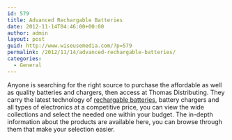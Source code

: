 ```yaml
---
id: 579
title: Advanced Rechargable Batteries
date: 2012-11-14T04:46:00+00:00
author: admin
layout: post
guid: http://www.wiseusemedia.com/?p=579
permalink: /2012/11/14/advanced-rechargable-batteries/
categories:
  - General
---
```

Anyone is searching for the right source to purchase the affordable as well as quality batteries and chargers, then access at Thomas Distributing. They carry the latest technology of [rechargable batteries](http://www.thomasdistributing.com/), battery chargers and all types of electronics at a competitive price, you can view the wide collections and select the needed one within your budget. The in-depth information about the products are available here, you can browse through them that make your selection easier.